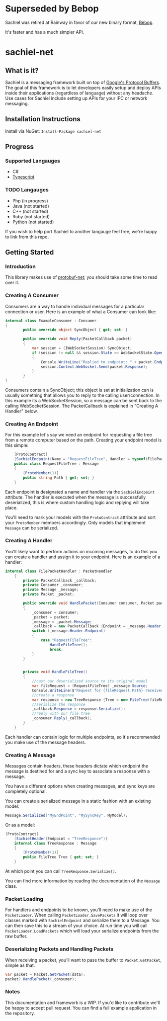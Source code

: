 # Superseded by Bebop

Sachiel was retired at Rainway in favor of our new binary format, [Bebop](https://github.com/RainwayApp/bebop). 

It's faster and has a much simpler API.


# sachiel-net

## What is it?

Sachiel is a messaging framework built on top of [Google's Protocol Buffers](https://developers.google.com/protocol-buffers/). The goal of this framework is to let developers easily setup and deploy APIs inside their applications (regardless of language) without any headache. Use cases for Sachiel include setting up APIs for your IPC or network messaging.

## Installation Instructions 

Install via NuGet: ```Install-Package sachiel-net```


## Progress

### Supported Langauges 

- C#
- [Typescript](https://github.com/RainwayApp/sachiel-ts)

### TODO Langauges 

- Php (in progress)
- Java (not started)
- C++ (not started)
- Ruby (not started)
- Python (not started)

If you wish to help port Sachiel to another langauge feel free, we're happy to link from this repo. 

## Getting Started 

### Introduction

This library makes use of [protobuf-net](https://github.com/mgravell/protobuf-net); you should take some time to read over it.


### Creating A Consumer 

Consumers are a way to handle individual messages for a particular connection or user. Here is an example of what a Consumer can look like:

```csharp
internal class ExampleConsumer : Consumer
{
        public override object SyncObject { get; set; }

        public override void Reply(PacketCallback packet)
        {
            var session = (IWebSocketSession) SyncObject;
            if (session != null && session.State == WebSocketState.Open)
            {
                Console.WriteLine("Replied to endpoint: " + packet.Endpoint);
                session.Context.WebSocket.Send(packet.Response);
            }
        }
}
```

Consumers contain a SyncObject; this object is set at initialization can is usually something that allows you to reply to the calling user/connection. In this example its a WebSocketSession, so a message can be sent back to the calling WebSocketSession. The PacketCallback is explained in "Creating A Handler" below.


### Creating An Endpoint

For this example let's say we need an endpoint for requesting a file tree from a remote computer based on the path. Creating your endpoint model is this simple:

```csharp
    [ProtoContract]
    [SachielEndpoint(Name = "RequestFileTree", Handler = typeof(FilePacketHandler))]
    public class RequestFileTree : Message
    {
        [ProtoMember(1)]
        public string Path { get; set; }
    }
```

Each endpoint is designated a name and handler via the ```SachielEndpoint``` attribute. The handler is executed when the message is successfully deserialized, this is where custom handling logic and replying will take place.

You'll need to mark your models with the ```ProtoContract``` attribute and sort your ```ProtoMember``` members accordingly. Only models that implement ```Message``` can be serialized.


### Creating A Handler

You'll likely want to perform actions on incoming messages, to do this you can create a handler and assign it to your endpoint. Here is an example of a handler:

```csharp
internal class FilePacketHandler : PacketHandler
    {
        private PacketCallback _callback;
        private Consumer _consumer;
        private Message _message;
        private Packet _packet;

        public override void HandlePacket(Consumer consumer, Packet packet)
        {
            _consumer = consumer;
            _packet = packet;
            _message = _packet.Message;
            _callback = new PacketCallback {Endpoint = _message.Header.Endpoint };
            switch (_message.Header.Endpoint)
            {
                case "RequestFileTree":
                    HandleFileTree();
                    break;
            }
        }


        private void HandleFileTree()
        {
            //cast our deserialized source to its original model
            var fileRequest = (RequestFileTree) _message.Source;
            Console.WriteLine($"Request for {fileRequest.Path} received");
            //create a response
            var response = new TreeResponse {Tree = new FileTree(fileRequest.Path)};
            //serialize the response
            _callback.Response = response.Serialize();
            //reply with our file tree
            _consumer.Reply(_callback);
        }
    }
```

Each handler can contain logic for multiple endpoints, so it's recommended you make use of the message headers. 


### Creating A Message

Messages contain headers, these headers dictate which endpoint the message is destined for and a sync key to associate a response with a message. 

You have a different options when creating messages, and sync keys are completely optional. 

You can create a serialized message in a static fashion with an existing model:

```csharp
Message.Serialized("MyEndPoint", "MySyncKey", MyModel);
```

Or as a model:

```csharp
[ProtoContract]
    [SachielHeader(Endpoint = "TreeResponse")]
    internal class TreeResponse : Message
    {
        [ProtoMember(1)]
        public FileTree Tree { get; set; }
    }
```

At which point you can call ```TreeResponse.Serialize()```.

You can find more information by reading the documentation of the ```Message``` class. 

### Packet Loading

For handlers and endpoints to be known, you'll need to make use of the ```PacketLoader```. When calling ```PacketLoader.SavePackets``` it will loop over classes marked with ```SachielEndpoint``` and serialize them to a Message. You can then save this to a stream of your choice. At run time you will call ```PacketLoader.LoadPackets``` which will load your serialize endpoints from the raw buffer.


### Deserializing Packets and Handling Packets

When receiving a packet, you'll want to pass the buffer to ```Packet.GetPacket```, simple as that.

```csharp
var packet = Packet.GetPacket(data);
packet?.HandlePacket(_consumer);
```

### Notes

This documentation and framework is a WIP. If you'd like to contribute we'll be happy to accept pull request. You can find a full example application in the repository.
